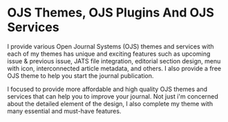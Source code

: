 # OJS Themes, OJS Plugins And OJS Services
I provide various Open Journal Systems (OJS) themes and services with each of my themes has unique and exciting features such as upcoming issue & previous issue, JATS file integration, editorial section design, menu with icon, interconnected article metadata, and others. I also provide a free OJS theme to help you start the journal publication.


I focused to provide more affordable and high quality OJS themes and services that can help you to improve your journal. Not just i'm concerned about the detailed element of the design, I also complete my theme with many essential and must-have features. 
